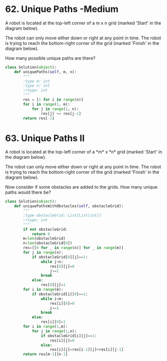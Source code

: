 <h1> 62. Unique Paths -Medium</h1> 
<p>A robot is located at the top-left corner of a m x n grid (marked 'Start' in the diagram below).</p>
<p>The robot can only move either down or right at any point in time. The robot is trying to reach the bottom-right corner of the grid (marked 'Finish' in the diagram below).</p>
<p>How many possible unique paths are there?</p>

``` python
class Solution(object):
    def uniquePaths(self, m, n):
        """
        :type m: int
        :type n: int
        :rtype: int
        """
        res = [1 for i in range(n)]
        for i in range(1, m):
            for j in range(1, n):
                res[j] += res[j-1]
        return res[-1]
```



<h1>63. Unique Paths II</h1>

<p>A robot is located at the top-left corner of a *m* x *n* grid (marked 'Start' in the diagram below).</p>
<p>The robot can only move either down or right at any point in time. The robot is trying to reach the bottom-right corner of the grid (marked 'Finish' in the diagram below).</p>
<p>Now consider if some obstacles are added to the grids. How many unique paths would there be?</p>

```python
class Solution(object):
    def uniquePathsWithObstacles(self, obstacleGrid):
        """
        :type obstacleGrid: List[List[int]]
        :rtype: int
        """
        if not obstacleGrid:
            return 0
        m=len(obstacleGrid)
        n=len(obstacleGrid[0])
        res=[[0 for _ in range(n)] for _ in range(m)]
        for j in range(n):
            if obstacleGrid[0][j]==1:
                while j<n:
                    res[0][j]=0
                    j+=1
                break
            else:
                res[0][j]=1
        for i in range(m):
            if obstacleGrid[i][0]==1:
                while i<m:
                    res[i][0]=0
                    i+=1
                break
            else:
                res[i][0]=1
        for i in range(1,m):
            for j in range(1,n):
                if obstacleGrid[i][j]==1:
                    res[i][j]=0
                else:
                    res[i][j]=res[i-1][j]+res[i][j-1]
        return res[m-1][n-1]
```